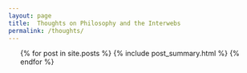 ```yaml
---
layout: page
title:  Thoughts on Philosophy and the Interwebs
permalink: /thoughts/
---
```



<ul class="posts">
  {% for post in site.posts %}
    {% include post_summary.html %}
  {% endfor %}
</ul>